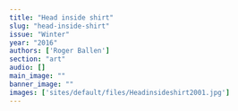 ```yaml
---
title: "Head inside shirt"
slug: "head-inside-shirt"
issue: "Winter"
year: "2016"
authors: ['Roger Ballen']
section: "art"
audio: []
main_image: ""
banner_image: ""
images: ['sites/default/files/Headinsideshirt2001.jpg']
---
```

